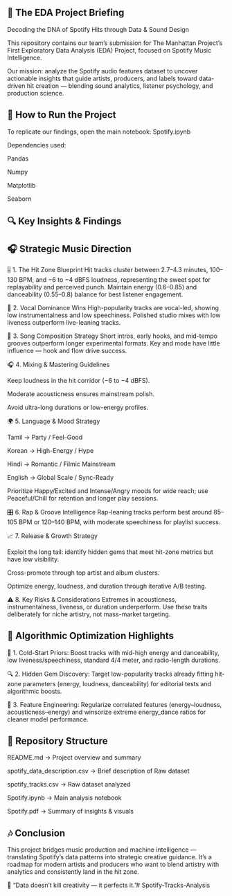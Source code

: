 
🧭 The EDA Project Briefing
-------------------------------------
Decoding the DNA of Spotify Hits through Data & Sound Design

This repository contains our team’s submission for The Manhattan Project’s First Exploratory Data Analysis (EDA) Project, focused on Spotify Music Intelligence.

Our mission: analyze the Spotify audio features dataset to uncover actionable insights that guide artists, producers, and labels toward data-driven hit creation — blending sound analytics, listener psychology, and production science.

🚀 How to Run the Project
--------------------------------------------
To replicate our findings, open the main notebook: Spotify.ipynb

Dependencies used:

Pandas

Numpy

Matplotlib

Seaborn

🔍 Key Insights & Findings
--------------------------------------------
🎧 Strategic Music Direction
-----------------------------------
🎚️ 1. The Hit Zone Blueprint
Hit tracks cluster between 2.7–4.3 minutes, 100–130 BPM, and −6 to −4 dBFS loudness, representing the sweet spot for replayability and perceived punch.
Maintain energy (0.6–0.85) and danceability (0.55–0.8) balance for best listener engagement.

🎤 2. Vocal Dominance Wins
High-popularity tracks are vocal-led, showing low instrumentalness and low speechiness.
Polished studio mixes with low liveness outperform live-leaning tracks.

🎵 3. Song Composition Strategy
Short intros, early hooks, and mid-tempo grooves outperform longer experimental formats.
Key and mode have little influence — hook and flow drive success.

🎧 4. Mixing & Mastering Guidelines

Keep loudness in the hit corridor (−6 to −4 dBFS).

Moderate acousticness ensures mainstream polish.

Avoid ultra-long durations or low-energy profiles.

🌍 5. Language & Mood Strategy

Tamil → Party / Feel-Good

Korean → High-Energy / Hype

Hindi → Romantic / Filmic Mainstream

English → Global Scale / Sync-Ready

Prioritize Happy/Excited and Intense/Angry moods for wide reach; use Peaceful/Chill for retention and longer play sessions.

🎛️ 6. Rap & Groove Intelligence
Rap-leaning tracks perform best around 85–105 BPM or 120–140 BPM, with moderate speechiness for playlist success.

📈 7. Release & Growth Strategy

Exploit the long tail: identify hidden gems that meet hit-zone metrics but have low visibility.

Cross-promote through top artist and album clusters.

Optimize energy, loudness, and duration through iterative A/B testing.

⚠️ 8. Key Risks & Considerations
Extremes in acousticness, instrumentalness, liveness, or duration underperform.
Use these traits deliberately for niche artistry, not mass-market targeting.

🧠 Algorithmic Optimization Highlights
-----------------------------------------------
🎯 1. Cold-Start Priors:
Boost tracks with mid-high energy and danceability, low liveness/speechiness, standard 4/4 meter, and radio-length durations.

🔍 2. Hidden Gem Discovery:
Target low-popularity tracks already fitting hit-zone parameters (energy, loudness, danceability) for editorial tests and algorithmic boosts.

🧮 3. Feature Engineering:
Regularize correlated features (energy–loudness, acousticness–energy) and winsorize extreme energy_dance ratios for cleaner model performance.

🧩 Repository Structure
---------------------------------------
README.md → Project overview and summary

spotify_data_description.csv → Brief description of Raw dataset

spotify_tracks.csv → Raw dataset analyzed

Spotify.ipynb → Main analysis notebook

Spotify.pdf → Summary of insights & visuals

🎶 Conclusion
----------------------
This project bridges music production and machine intelligence — translating Spotify’s data patterns into strategic creative guidance.
It’s a roadmap for modern artists and producers who want to blend artistry with analytics and consistently land in the hit zone.

💫 “Data doesn’t kill creativity — it perfects it.”# Spotify-Tracks-Analysis

